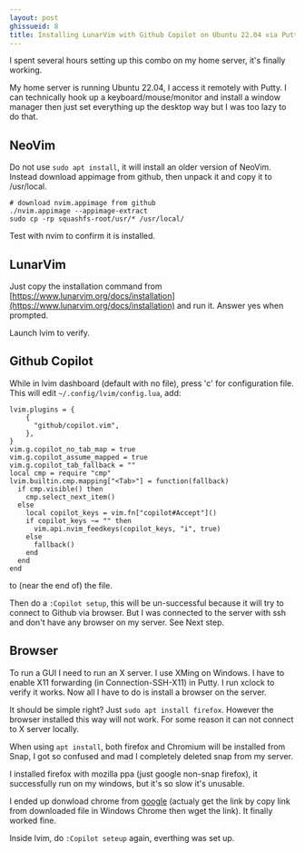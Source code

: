 ```yaml
---
layout: post
ghissueid: 8
title: Installing LunarVim with Github Copilot on Ubuntu 22.04 via Putty 
---
```


I spent several hours setting up this combo on my home server, it's finally working.

My home server is running Ubuntu 22.04, I access it remotely with Putty.  I can technically hook up a keyboard/mouse/monitor and install a window manager then just set everything up the desktop way but I was too lazy to do that.


## NeoVim

Do not use `sudo apt install`, it will install an older version of NeoVim.  Instead download appimage from github, then unpack it and copy it to /usr/local.

    # download nvim.appimage from github
    ./nvim.appimage --appimage-extract
    sudo cp -rp squashfs-root/usr/* /usr/local/

Test with nvim to confirm it is installed.

## LunarVim

Just copy the installation command from [https://www.lunarvim.org/docs/installation](https://www.lunarvim.org/docs/installation) and run it.  Answer yes when prompted.

Launch lvim to verify.

## Github Copilot

While in lvim dashboard (default with no file), press 'c' for configuration file.  This will edit `~/.config/lvim/config.lua`, add:

```
lvim.plugins = {
    {
      "github/copilot.vim",
    },
}
vim.g.copilot_no_tab_map = true
vim.g.copilot_assume_mapped = true
vim.g.copilot_tab_fallback = ""
local cmp = require "cmp"
lvim.builtin.cmp.mapping["<Tab>"] = function(fallback)
  if cmp.visible() then
    cmp.select_next_item()
  else
    local copilot_keys = vim.fn["copilot#Accept"]()
    if copilot_keys ~= "" then
      vim.api.nvim_feedkeys(copilot_keys, "i", true)
    else
      fallback()
    end
  end
end
```

to (near the end of) the file.

Then do a `:Copilot setup`, this will be un-successful because it will try to connect to Github via browser.  But I was connected to the server with ssh and don't have any browser on my server.  See Next step.

## Browser

To run a GUI I need to run an X server.  I use XMing on Windows. I have to enable X11 forwarding (in Connection-SSH-X11) in Putty.  I run xclock to verify it works.  Now all I have to do is install a browser on the server.

It should be simple right? Just `sudo apt install firefox`.  However the browser installed this way will not work. For some reason it can not connect to X server locally.

When using `apt install`, both firefox and Chromium will be installed from Snap, I got so confused and mad I completely deleted snap from my server.

I installed firefox with mozilla ppa (just google non-snap firefox), it successfully run on my windows, but it's so slow it's unusable.

I ended up donwload chrome from [google](https://www.google.com/chrome/?platform=linux) (actualy get the link by copy link from downloaded file in Windows Chrome then wget the link).  It finally worked fine.

Inside lvim, do `:Copilot seteup` again, everthing was set up.
